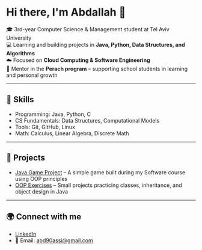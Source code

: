 # Hi there, I'm Abdallah 👋  

🎓 3rd-year Computer Science & Management student at Tel Aviv University  
💻 Learning and building projects in **Java, Python, Data Structures, and Algorithms**  
☁️ Focused on **Cloud Computing & Software Engineering**  
🤝 Mentor in the **Perach program** – supporting school students in learning and personal growth  

---

## 🚀 Skills  
- Programming: Java, Python, C  
- CS Fundamentals: Data Structures, Computational Models  
- Tools: Git, GitHub, Linux  
- Math: Calculus, Linear Algebra, Discrete Math  

---

## 📂 Projects  
- [Java Game Project](#) – A simple game built during my Software course using OOP principles  
- [OOP Exercises](#) – Small projects practicing classes, inheritance, and object design in Java  

---

## 🌍 Connect with me  
- [LinkedIn](https://linkedin.com/in/abdallahassi)  
- 📧 Email: abd90assi@gmail.com  
